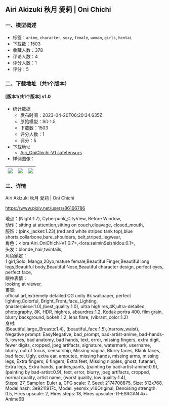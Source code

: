 ## Airi Akizuki  秋月 愛莉 | Oni Chichi
### 一、模型概述

- 标签：`anime`, `character`, `sexy`, `female`, `woman`, `girls`, `hentai`
- 下载数：1503
- 收藏人数：378
- 评论人数：4
- 评分人数：1
- 评分：5

### 二、下载地址（共1个版本）

#### [版本1/共1个版本] v1.0

- 统计数据
  - 发布时间：2023-04-20T06:20:34.635Z
  - 原始模型：SD 1.5
  - 下载数：1503
  - 评分人数：1
  - 评分：5
- 下载地址
  - [Airi_OniChichi-V1.safetensors](https://civitai.com/api/download/models/50482)
- 样例图像：

| <img src="https://image.civitai.com/xG1nkqKTMzGDvpLrqFT7WA/c6a3d6c2-2f39-416b-6703-efbaf6305c00/width=450/543169.jpeg" /> | <img src="https://image.civitai.com/xG1nkqKTMzGDvpLrqFT7WA/f4ecb880-5ffc-4af4-ad19-6b44a9149300/width=450/543181.jpeg" /> | <img src="https://image.civitai.com/xG1nkqKTMzGDvpLrqFT7WA/11a957a4-760e-4c24-774e-cb05dbbb6a00/width=450/543143.jpeg" /> |
| ---- | ---- | ---- |


### 三、详情
<p>Airi Akizuki 秋月 愛莉 | Oni Chichi</p><p><a target="_blank" rel="ugc" href="https://www.pixiv.net/users/86166786">https://www.pixiv.net/users/86166786</a></p><p>地点：(Night:1.7), Cyberpunk_CityView, Before Window,<br />动作：sitting at attention,sitting on couch,cleavage, closed_mouth,<br />服饰：(pink_jacket:1.23),(red and white striped tank top),blue shorts,collarbone,bare_shoulders, belt,striped_legwear,<br />角色：&lt;lora:Airi_OniChichi-V1:0.7&gt;,&lt;lora:saiminSeishidou:0.1&gt;,<br />头发：blonde_hair,twintails,<br />角色鎖定：<br />1 girl,Solo, Manga,20yo,mature female,Beautiful Finger,Beautiful long legs,Beautiful body,Beautiful Nose,Beautiful character design, perfect eyes, perfect face,<br />眼神表情：<br />looking at viewer,<br />畫質:<br />official art,extremely detailed CG unity 8k wallpaper, perfect lighting,Colorful, Bright_Front_face_Lighting,<br />(masterpiece:1.0),(best_quality:1.0), ultra high res,4K,ultra-detailed,<br />photography, 8K, HDR, highres, absurdres:1.2, Kodak portra 400, film grain, blurry background, bokeh:1.2, lens flare, (vibrant_color:1.2)<br />身材:<br />(Beautiful,large_Breasts:1.4), (beautiful_face:1.5),(narrow_waist),<br />Negative prompt: EasyNegative, bad_prompt, bad-artist-anime, bad-hands-5, lowres, bad anatomy, bad hands, text, error, missing fingers, extra digit, fewer digits, cropped, jpeg artifacts, signature, watermark, username, blurry, out of focus, censorship, Missing vagina, Blurry faces, Blank faces, bad face, Ugly, extra ear, amputee, missing hands, missing arms, missing legs, Extra fingers, 6 fingers, Extra feet, Missing nipples, ghost, futanari, Extra legs, Extra hands, panties,pants, (painting by bad-artist-anime:0.9), (painting by bad-artist:0.9), text, error, blurry, jpeg artifacts, cropped, normal quality, artist name, (worst quality, low quality:1.4),<br />Steps: 27, Sampler: Euler a, CFG scale: 7, Seed: 2174708875, Size: 512x768, Model hash: 3e9211917c, Model: yesmix_v16Original, Denoising strength: 0.5, Hires upscale: 2, Hires steps: 18, Hires upscaler: R-ESRGAN 4x+ Anime6B</p>